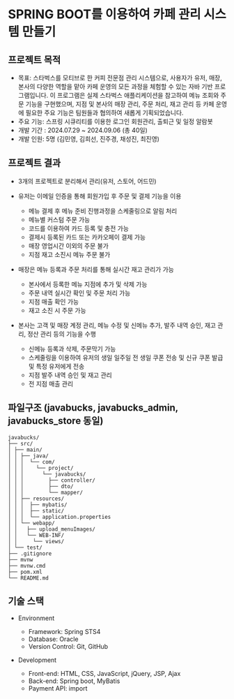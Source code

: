 # SPRING BOOT를 이용하여 카페 관리 시스템 만들기

## 프로젝트 목적
 - 목표: 스타벅스를 모티브로 한 커피 전문점 관리 시스템으로, 사용자가 유저, 매장, 본사의 다양한 역할을 맡아 카페 운영의 모든 과정을 체험할 수 있는 자바 기반 프로그램입니다. 이 프로그램은 실제 스타벅스 애플리케이션을 참고하여 메뉴 조회와 주문 기능을 구현했으며, 지점 및 본사의 매장 관리, 주문 처리, 재고 관리 등 카페 운영에 필요한 주요 기능은 팀원들과 협의하여 새롭게 기획되었습니다.
 - 주요 기능: 스프링 시큐리티를 이용한 로그인 회원관리, 출퇴근 및 일정 알람봇
 - 개발 기간 : 2024.07.29 ~ 2024.09.06 (총 40일)
 - 개발 인원: 5명 (김민영, 김희선, 진주경, 채성진, 최진영)

## 프로젝트 결과
 - 3개의 프로젝트로 분리해서 관리(유저, 스토어, 어드민)
   
 - 유저는 이메일 인증을 통해 회원가입 후 주문 및 결제 기능을 이용
   - 메뉴 결제 후 메뉴 준비 진행과정을 스케줄링으로 알림 처리
   - 메뉴별 커스텀 주문 가능
   - 코드를 이용하여 카드 등록 및 충전 가능
   - 결제시 등록된 카드 또는 카카오페이 결제 가능
   - 매장 영업시간 이외의 주문 불가
   - 지점 재고 소진시 메뉴 주문 불가
  
 - 매장은 메뉴 등록과 주문 처리를 통해 실시간 재고 관리가 가능
   - 본사에서 등록한 메뉴 지점에 추가 및 삭제 가능
   - 주문 내역 실시간 확인 및 주문 처리 가능
   - 지점 매출 확인 가능
   - 재고 소진 시 주문 가능

 - 본사는 고객 및 매장 계정 관리, 메뉴 수정 및 신메뉴 추가, 발주 내역 승인, 재고 관리, 정산 관리 등의 기능을 수행
   - 신메뉴 등록과 삭제, 주문막기 가능
   - 스케줄링을 이용하여 유저의 생일 일주일 전 생일 쿠폰 전송 및 신규 쿠폰 발급 및 특정 유저에게 전송
   - 지점 발주 내역 승인 및 재고 관리
   - 전 지점 매출 관리

## 파일구조 (javabucks, javabucks_admin, javabucks_store 동일)
    javabucks/
    ├── src/
    │ ├── main/
    │ │ ├── java/
    │ │ │  └── com/
    │ │ │    └── project/
    │ │ │      └── javabucks/
    │ │ │        ├── controller/
    │ │ │        ├── dto/
    │ │ │        └── mapper/
    │ │ ├── resources/
    │ │ │  ├── mybatis/
    │ │ │  ├── static/
    │ │ │  └── application.properties
    │ │ └── webapp/
    │ │   ├── upload_menuImages/
    │ │   └── WEB-INF/
    │ │     └── views/
    │ └── test/
    ├── .gitignore
    ├── mvnw
    ├── mvnw.cmd
    ├── pom.xml
    └── README.md

## 기술 스택
 - Environment
   - Framework: Spring STS4
   - Database: Oracle
   - Version Control: Git, GitHub
 
 - Development
   - Front-end: HTML, CSS, JavaScript, jQuery, JSP, Ajax
   - Back-end: Spring boot, MyBatis
   - Payment API: import
